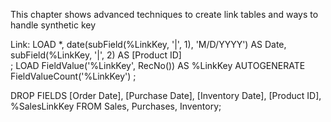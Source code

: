 This chapter shows advanced techniques to create link tables and ways to handle synthetic key

Link:
LOAD
	*,
	date(subField(%LinkKey, '|', 1), 'M/D/YYYY')	AS  Date,			 
	subField(%LinkKey, '|', 2)						AS  [Product ID]	     
;
LOAD
	FieldValue('%LinkKey', RecNo()) 				AS %LinkKey
AUTOGENERATE FieldValueCount('%LinkKey')
;


DROP FIELDS [Order Date], [Purchase Date], [Inventory Date], [Product ID], %SalesLinkKey FROM Sales, Purchases, Inventory;  

